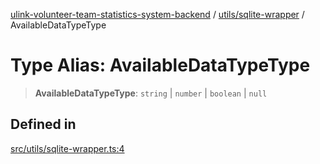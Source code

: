 [ulink-volunteer-team-statistics-system-backend](../wiki/Home) / [utils/sqlite-wrapper](../wiki/utils.sqlite-wrapper) / AvailableDataTypeType

# Type Alias: AvailableDataTypeType

> **AvailableDataTypeType**: `string` \| `number` \| `boolean` \| `null`

## Defined in

[src/utils/sqlite-wrapper.ts:4](https://github.com/Ulink-Volunteer-Team/statistics-system/blob/main/src/utils/sqlite-wrapper.ts#L4)
